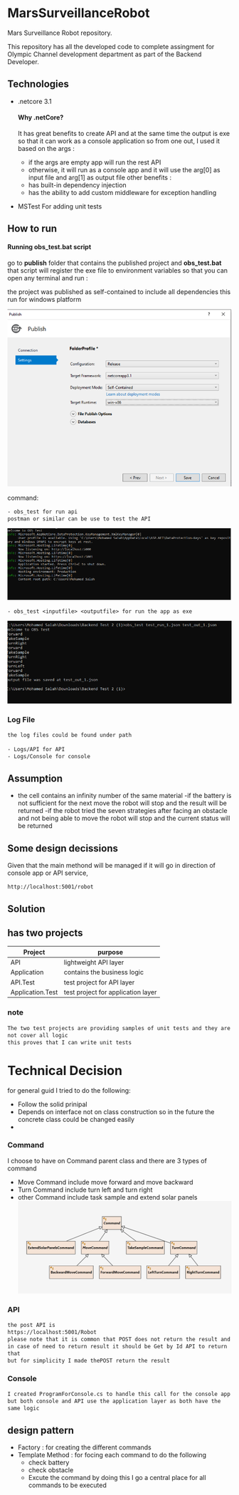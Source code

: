 # MarsSurveillanceRobot

Mars Surveillance Robot repository.

This repository has all the developed code to complete assingment for Olympic Channel development department as part of the Backend Developer.



## Technologies
- .netcore 3.1

    #### Why .netCore?
    It has great benefits to create API and at the same time the output is exe so that it can work as a console application
    so from one out, I used it based on the args :
    - if the args are empty app will run the rest API
    - otherwise, it will run as a console app and it will use the arg[0] as input file and arg[1] as output file
    other benefits :
    - has built-in dependency injection
    - has the ability to add custom middleware for exception handling
    
- MSTest 
    For adding unit tests

## How to run 

#### Running obs_test.bat script
go to  **publish** folder that contains the published project
and **obs_test.bat** that script will register the exe file to environment variables so that you can open any terminal and run :

the project was published as self-contained to include all dependencies 
this run for windows platform

![](images/SelfContained.PNG)



command:

    - obs_test for run api 
    postman or similar can be use to test the API
![](images/APIRun.PNG)
    
    - obs_test <inputfile> <outputfile> for run the app as exe
![](images/ConsoleRun.PNG)
    
### Log File
    the log files could be found under path 
    
    - Logs/API for API
    - Logs/Console for console 

## Assumption
- the cell contains an infinity number of the same material 
-if the battery is not sufficient for the next move the robot will stop and the result will be returned
-if the robot tried the seven strategies after facing an obstacle and not being able to move the robot will stop and the current status will be returned

## Some design decissions

Given that the main methond will be managed if it will go in direction of console app or API service, 

```
http://localhost:5001/robot
```

## Solution
has two projects
----------------
Project | purpose 
--- | --- |
API|lightweight API layer
Application| contains the business logic 
API.Test| test project for API layer
Application.Test| test project for application layer

  ### note 
    The two test projects are providing samples of unit tests and they are not cover all logic
    this proves that I can write unit tests

# Technical Decision 
for general guid I tried to do the following: 

- Follow the solid prinipal
- Depends on interface not on class construction so in the future the concrete class could be changed easily
- 

### Command
I choose to have on Command parent class and there are 3 types of command
- Move Command include move forward and move backward
- Turn Command include turn left and turn right
- other Command include task sample and extend solar panels
![](images/Command.PNG)


### API
    the post API is
    https://localhost:5001/Robot 
    please note that it is common that POST does not return the result and 
    in case of need to return result it should be Get by Id API to return that 
    but for simplicity I made thePOST return the result

### Console
    I created ProgramForConsole.cs to handle this call for the console app 
    but both console and API use the application layer as both have the same logic




## design pattern

- Factory : for creating the different commands
- Template Method : for focing each command to do the following
    - check battery 
    - check obstacle 
    - Excute the command
    by doing this I go a central place for all commands to be executed 












